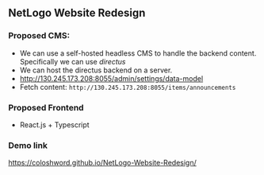## NetLogo Website Redesign

### Proposed CMS:
- We can use a self-hosted headless CMS to handle the backend content. Specifically we can use *directus*
- We can host the directus backend on a server. 
- http://130.245.173.208:8055/admin/settings/data-model
- Fetch content: `http://130.245.173.208:8055/items/announcements`

### Proposed Frontend
- React.js + Typescript

### Demo link
https://coloshword.github.io/NetLogo-Website-Redesign/

